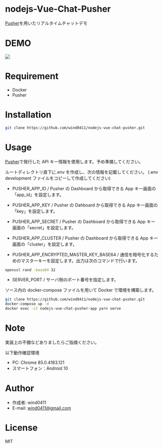 # nodejs-Vue-Chat-Pusher

[Pusher](https://pusher.com/)を用いたリアルタイムチャットデモ

# DEMO

<img src="https://i.imgur.com/3QOVfwX.gif">

# Requirement

- Docker
- Pusher

# Installation

```bash
git clone https://github.com/wind0411/nodejs-vue-chat-pusher.git
```

# Usage

[Pusher](https://pusher.com/)で発行した API キー情報を使用します。予め準備してください。

ルートディレクトリ直下に.env を作成し、次の情報を記載してください。
(.env development ファイルをコピーして作成してください)

- PUSHER_APP_ID / Pusher の Dashboard から取得できる App キー画面の「app_id」を設定します。

- PUSHER_APP_KEY / Pusher の Dahboard から取得できる App キー画面の「key」を設定します。

- PUSHER_APP_SECRET / Pusher の Dashboard から取得できる App キー画面の「secret」を設定します。

- PUSHER_APP_CLUSTER / Pusher の Dashboard から取得できる App キー画面の「cluster」を設定します。
- PUSHER_APP_ENCRYPTED_MASTER_KEY_BASE64 / 通信を暗号化するためのマスターキーを設定します。出力は次のコマンドで行います。

```bash
openssl rand -base64 32
```

- SERVER_PORT / サーバ側のポート番号を指定します。

ソース内の docker-compose ファイルを用いて Docker で環境を構築します。

```bash
git clone https://github.com/wind0411/nodejs-vue-chat-pusher.git
docker-compose up -d
docker exec -it nodejs-vue-chat-pusher-app yarn serve
```

# Note

実装上の不備などありましたらご指摘ください。

以下動作確認環境

- PC: Chrome 85.0.4183.121
- スマートフォン：Android 10

# Author

- 作成者: wind0411
- E-mail: wind0411@gmail.com

# License

MIT
